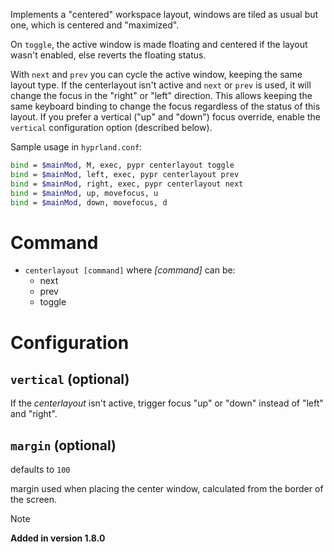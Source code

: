 Implements a "centered" workspace layout,
windows are tiled as usual but one, which is centered and "maximized".

On `toggle`, the active window is made floating and centered if the layout wasn't enabled, else reverts the floating status.

With `next` and `prev` you can cycle the active window, keeping the same layout type.
If the centerlayout isn't active and `next` or `prev` is used, it will change the focus in the "right" or "left" direction.
This allows keeping the same keyboard binding to change the focus regardless of the status of this layout.
If you prefer a vertical ("up" and "down") focus override, enable the `vertical` configuration option (described below).

Sample usage in `hyprland.conf`:
```sh
bind = $mainMod, M, exec, pypr centerlayout toggle
bind = $mainMod, left, exec, pypr centerlayout prev
bind = $mainMod, right, exec, pypr centerlayout next
bind = $mainMod, up, movefocus, u
bind = $mainMod, down, movefocus, d
```

# Command

- `centerlayout [command]` where *[command]* can be:
  - next
  - prev
  - toggle

# Configuration

## `vertical` (optional)

If the *centerlayout* isn't active, trigger focus "up" or "down" instead of "left" and "right".

## `margin` (optional)

defaults to `100`

margin used when placing the center window, calculated from the border of the screen.

> [!note]
> **Added in version 1.8.0**
